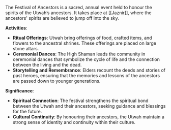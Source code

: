 The Festival of Ancestors is a sacred, annual event held to honour the spirits of the Utwah’s ancestors. It takes place at [[Jaznir]], where the ancestors' spirits are believed to jump off into the sky.

**Activities**:

- **Ritual Offerings**: Utwah bring offerings of food, crafted items, and flowers to the ancestral shrines. These offerings are placed on large stone altars.
- **Ceremonial Dances**: The High Shaman leads the community in ceremonial dances that symbolize the cycle of life and the connection between the living and the dead.
- **Storytelling and Remembrance**: Elders recount the deeds and stories of past heroes, ensuring that the memories and lessons of the ancestors are passed down to younger generations.

**Significance**:

- **Spiritual Connection**: The festival strengthens the spiritual bond between the Utwah and their ancestors, seeking guidance and blessings for the future.
- **Cultural Continuity**: By honouring their ancestors, the Utwah maintain a strong sense of identity and continuity within their culture.